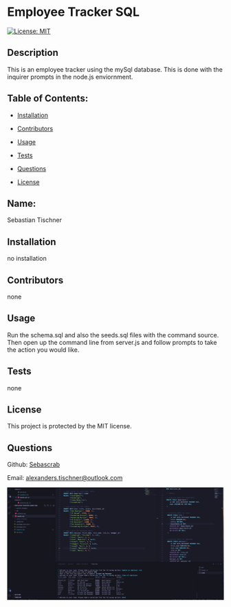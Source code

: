 # Employee Tracker SQL
  [![License: MIT](https://img.shields.io/badge/License-MIT-yellow.svg)](https://opensource.org/licenses/MIT)
  ## Description 

  This is an employee tracker using the mySql database. This is done with the inquirer prompts in the node.js enviornment.  
  ## Table of Contents: 

  * [Installation](#installation) 

  * [Contributors](#contributors) 

  * [Usage](#usage) 

  * [Tests](#tests) 

  * [Questions](#questions) 

  * [License](#license) 

  ## Name: 

  Sebastian Tischner
  ## Installation 

  no installation 
  ## Contributors 

  none
  ## Usage 

  Run the schema.sql and also the seeds.sql files with the command source. Then open up the command line from server.js and follow prompts to take the action you would like. 
  ## Tests 

  none
  ## License 
 
  This project is protected by the MIT license.
  ## Questions 

  Github: [Sebascrab](https://github.com/Sebascrab) 

  Email: alexanders.tischner@outlook.com 

  ![image of application](/assets/images/Employee-Tracker-Screenshot.png)

  

